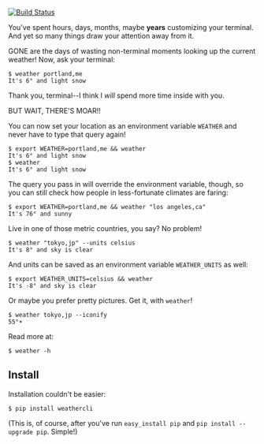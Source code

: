 [![Build Status](https://travis-ci.org/brianriley/weather-cli.png?branch=master)](https://travis-ci.org/brianriley/weather-cli)

You've spent hours, days, months, maybe **years** customizing your terminal. And yet so many things draw your attention away from it.

GONE are the days of wasting non-terminal moments looking up the current weather! Now, ask your terminal:

    $ weather portland,me
    It's 6° and light snow

Thank you, terminal--I think I *will* spend more time inside with you.

BUT WAIT, THERE'S MOAR!!

You can now set your location as an environment variable `WEATHER` and never have to type that query again!

    $ export WEATHER=portland,me && weather
    It's 6° and light snow
    $ weather
    It's 6° and light snow

The query you pass in will override the environment variable, though, so you can still check how people in less-fortunate climates are faring:

    $ export WEATHER=portland,me && weather "los angeles,ca"
    It's 76° and sunny

Live in one of those metric countries, you say? No problem!

    $ weather "tokyo,jp" --units celsius
    It's 8° and sky is clear

And units can be saved as an environment variable `WEATHER_UNITS` as well:

    $ export WEATHER_UNITS=celsius && weather
    It's -8° and sky is clear

Or maybe you prefer pretty pictures. Get it, with `weather`!

    $ weather tokyo,jp --iconify
    55°☀

Read more at:

    $ weather -h

Install
-------

Installation couldn't be easier:

    $ pip install weathercli

(This is, of course, after you've run `easy_install pip` and `pip install --upgrade pip`. Simple!)
